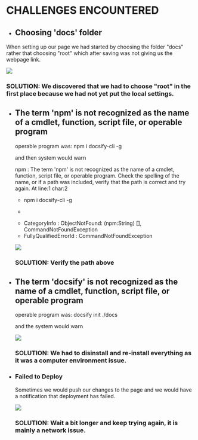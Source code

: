 # CHALLENGES ENCOUNTERED

- ## Choosing 'docs' folder 
 When setting up our page we had started by choosing the folder "docs" rather that choosing "root" which after saving was not giving us the webpage link.

 ![](../IMAGE/m25saohr.bmp)

 ### SOLUTION: We discovered that we had to choose "root" in the first place because we had not yet put the local settings.

- ##  The term 'npm' is not recognized as the name of a cmdlet, function, script file, or operable  program
  operable program was:     npm i docsify-cli -g

   and then system would warn

   npm : The term 'npm' is not recognized as the name of a cmdlet, function, script file, or 
   operable program. Check the spelling of the name, or if a path was included, verify that 
   the path is correct and try again.
   At line:1 char:2
   +  npm i docsify-cli -g
   +  ~~~
   + CategoryInfo          : ObjectNotFound: (npm:String) [], CommandNotFoundException        
   + FullyQualifiedErrorId : CommandNotFoundException

    ![](../IMAGE/owbsiqer.bmp)

    ### SOLUTION: Verify the path above

- ## The term 'docsify' is not recognized as the name of a cmdlet, function, script file, or operable  program
  operable program was:    docsify init ./docs

  and the system would warn

  ![](../IMAGE/docsify-prbjm.png)

  ### SOLUTION: We had to disinstall and re-install everything as it was a computer environment issue.

- ### Failed to Deploy
  Sometimes we would push our changes to the page and we would have a notification that deployment has failed. 

  ![](../IMAGE/deploy.png)

  ### SOLUTION: Wait a bit longer and keep trying again, it is mainly a network issue.
